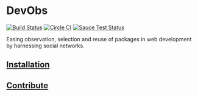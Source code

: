 # DevObs

[![Build Status](http://j.mp/1QSoTtq)](http://j.mp/1N2kspP) [![Circle CI](http://j.mp/1In2JNb)](http://j.mp/1TsP1tv)
[![Sauce Test Status](http://j.mp/1XETwBM)](http://j.mp/1jxiDbZ)

Easing observation, selection and reuse of packages in web development by harnessing social networks.

## [Installation](app/Resources/doc/10-installation.md)

## [Contribute](app/Resources/doc/70-contribute.md)

